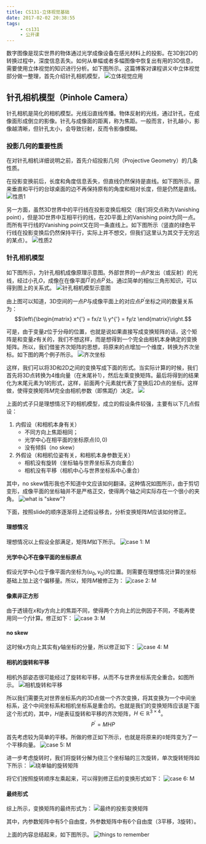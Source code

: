 ```yaml
---
title: CS131-立体视觉基础
date: 2017-02-02 20:38:55
tags:
     - cs131
     - 公开课
---
```


数字图像是现实世界的物体通过光学成像设备在感光材料上的投影。在3D到2D的转换过程中，深度信息丢失。如何从单幅或者多幅图像中恢复出有用的3D信息，需要使用立体视觉的知识进行分析。如下图所示。这篇博客对课程讲义中立体视觉部分做一整理，首先介绍针孔相机模型，
![立体视觉应用](/img/camera_geometry_application.png)

## 针孔相机模型（Pinhole Camera）

针孔相机是简化的相机模型。光线沿直线传播。物体反射的光线，通过针孔，在成像面形成倒立的影像。针孔与成像面的距离，称为焦距。一般而言，针孔越小，影像越清晰，但针孔太小，会导致衍射，反而令影像模糊。

### 投影几何的重要性质

在对针孔相机详细说明之前，首先介绍投影几何（Projective Geometry）的几条性质。

在投影变换前后，长度和角度信息丢失，但直线仍然保持是直线。如下图所示。原来垂直和平行的台球桌面的边不再保持原有的角度和相对长度，但是仍然是直线。
![性质1](/img/projective_geometry_property_1.png)

另一方面，虽然3D世界中的平行线在投影变换后相交（我们将交点称为Vanishing point），但是3D世界中互相平行的线，在2D平面上的Vanishing point为同一点。而所有平行线的Vanishing point又在同一条直线上。如下图所示（竖直的绿色平行线在投影变换后仍然保持平行，实际上并不想交，但我们这里认为其交于无穷远的某点）。
![性质2](/img/projective_geometry_property_2.png)

### 针孔相机模型
如下图所示，为针孔相机成像原理示意图。外部世界的一点$P$发出（或反射）的光线，经过小孔$O$，成像在在像平面$\Pi^{'}$的点$P^{'}$处。通过简单的相似三角形知识，可以得到图上的关系式。
![针孔相机模型示意图](/img/pinhole_camera_model.png)

由上图可以知道，3D空间的一点$P$与成像平面上的对应点$P^{'}$坐标之间的数量关系为：
$$\left\{\begin{matrix}
x^{'} = fx/z \\
y^{'} = fy/z
\end{matrix}\right.$$

可是，由于变量$z$位于分母的位置，也就是说如果直接写成变换矩阵的话，这个矩阵是和变量$z$有关的，我们不想这样，而是想得到一个完全由相机本身确定的变换矩阵。所以，我们借鉴齐次矩阵的思想，将原来的点增加一个维度，转换为齐次坐标。如下图的两个例子所示。
![齐次坐标](/img/qicizuobiao.png)

这样，我们可以将3D和2D之间的变换写成下面的形式。当实际计算的时候，我们首先将3D点转换为4维向量（在末尾补1），然后左乘变换矩阵。最后将得到的结果化为末尾元素为1的形式，这样，前面两个元素就代表了变换后2D点的坐标。这样做，使得变换矩阵$M$完全由相机参数（即焦距$f$）决定。
![](/img/qicizuobiao_transform.png)

上面的式子只是理想情况下的相机模型，成立的假设条件较强，主要有以下几点假设：
1. 内假设（和相机本身有关）
    - 不同方向上焦距相同；
    - 光学中心在相平面的坐标原点$(0, 0)$
    - 没有倾斜（no skew）
2. 外假设（和相机位姿有关，和相机本身参数无关）
    - 相机没有旋转（坐标轴与世界坐标系方向重合）
    - 相机没有平移（相机中心与世界坐标系中心重合）

其中，no skew情形我也不知道中文应该如何翻译。这种情况如图所示，由于剪切变形，成像平面的坐标轴并不是严格正交，使得两个轴之间实际存在一个很小的夹角。
![what is "skew"?](/img/camera_skew.png)

下面，按照slide的顺序逐渐将上述假设移去，分析变换矩阵$M$应该如何修正。

#### 理想情况
理想情况以上假设全部满足，矩阵$M$如下所示。
![case 1: M](/img/case_1_m.png)

#### 光学中心不在像平面的坐标原点
假设光学中心位于像平面内坐标为$(u_0, v_0)$的位置。则需要在理想情况计算的坐标基础上加上这个偏移量。所以，矩阵$M$被修正为：
![case 2: M](/img/case_2_m.png)

#### 像素非正方形
由于透镜在$x$和$y$方向上的焦距不同，使得两个方向上的比例因子不同，不能再使用同一个$f$计算。修正如下：
![case 3: M](/img/case_3_m.png)

#### no skew
这时候$x$方向上其实有$y$轴坐标的分量，所以修正如下：
![case 4: M](/img/case_4_m.png)

#### 相机的旋转和平移
相机外部姿态很可能经过了旋转和平移，从而不与世界坐标系完全重合。如图所示。
![相机旋转和平移](/img/camera_translation_rotation.png)

所以我们需要先对世界坐标系内的3D点做一个齐次变换，将其变换为一个中间坐标系，这个中间坐标系和相机坐标系是重合的。也就是我们的变换矩阵应该是下面这个形式的，其中，$H$是表征旋转和平移的齐次矩阵，$H\in \mathbb{R}^{3\times 4}$。
$$P^{'} = MHP$$

首先考虑较为简单的平移。所做的修正如下所示，也就是将原来的$\mathbb{0}$矩阵变为了一个平移向量。
![case 5: M](/img/case_m_5.png)

进一步考虑旋转时，我们将旋转分解为绕三个坐标轴的三次旋转，单次旋转矩阵如下所示：
![绕单轴的旋转矩阵](/img/rotation_matrix.png)

将它们按照旋转顺序左乘起来，可以得到修正后的变换形式如下：
![case 6: M](/img/case_6_m.png)

#### 最终形式
综上所示，变换矩阵的最终形式为：
![最终的投影变换矩阵](/img/generic_projection_matrix.png)

其中，内参数矩阵中有5个自由度，外参数矩阵中有6个自由度（3平移，3旋转）。

上面的内容总结起来，如下图所示。
![things to remember](/img/camera_model_things_to_remember.png)
